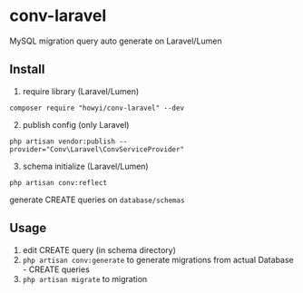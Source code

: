 # conv-laravel

MySQL migration query auto generate on Laravel/Lumen


## Install

1. require library (Laravel/Lumen)
```
composer require "howyi/conv-laravel" --dev
```

2. publish config (only Laravel)
```
php artisan vendor:publish --provider="Conv\Laravel\ConvServiceProvider"
```

3. schema initialize (Laravel/Lumen)
```
php artisan conv:reflect
```
generate CREATE queries on `database/schemas`

## Usage
 
1. edit CREATE query (in schema directory)
2. `php artisan conv:generate` to generate migrations from actual Database - CREATE queries
3. `php artisan migrate` to migration
